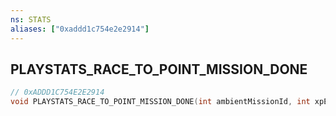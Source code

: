 ```yaml
---
ns: STATS
aliases: ["0xaddd1c754e2e2914"]
---
```

## PLAYSTATS_RACE_TO_POINT_MISSION_DONE

```c
// 0xADDD1C754E2E2914
void PLAYSTATS_RACE_TO_POINT_MISSION_DONE(int ambientMissionId, int xpEarned, int cashEarned, racetopointinfo rtopInfo);
```
